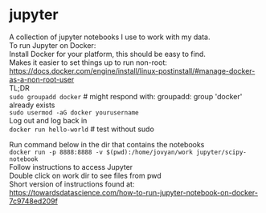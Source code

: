 # jupyter
A collection of jupyter notebooks I use to work with my data.<br>
To run Jupyter on Docker:<br>
Install Docker for your platform, this should be easy to find.<br>
Makes it easier to set things up to run non-root:<br>
https://docs.docker.com/engine/install/linux-postinstall/#manage-docker-as-a-non-root-user<br>
TL;DR<br>
`sudo groupadd docker` # might respond with: groupadd: group 'docker' already exists<br>
`sudo usermod -aG docker yourusername`<br>
Log out and log back in<br>
`docker run hello-world` # test without sudo<br>

Run command below in the dir that contains the notebooks<br>
`docker run -p 8888:8888 -v $(pwd):/home/jovyan/work jupyter/scipy-notebook`<br>
Follow instructions to access Jupyter<br>
Double click on work dir to see files from pwd<br>
Short version of instructions found at:<br>
https://towardsdatascience.com/how-to-run-jupyter-notebook-on-docker-7c9748ed209f<br>

